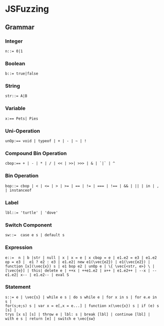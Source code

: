 # JSFuzzing

## Grammar 
### Integer 
    n::= 0|1
### Boolean 
    b::= true|false
### String 
    str::= A|B
### Variable 
    x:== Pets| Pies
### Uni-Operation
    unOp:== void | typeof | + | - | ~ | !
### Compound Bin Operation
    cbop:== + | - | * | / | << | >>| >>> | & | `|` | ^
### Bin Operation 
    bop::= cbop | < | <= | > | >= | == | != | === | !== | && | || | in | , | instanceof
### Label 
    lbl::= 'turtle' | 'dove'
### Switch Component 
    sw::=  case e s | default s
 ### Expression 
    e::=  n | b |str | null | x | x = e | x cbop = e | e1.e2 = e3 | e1.e2 op = e3 |  e1 ? e2 : e3 | e1.e2| new e1(\vec{e2}) | e1(\vec{e2}) | function [x](\vec{x}) s | e1 bop e2 | unOp e | \{ \vec{<str, e>} \ | [\vec{e}] | this| delete e | ++x | ++e1.e2 | x++ | e1.e2++ | --x | --e1.e2| x-- | e1.e2-- | eval S 

### Statement
    s::= e | \vec{s} | while e s | do s while e | for x in s | for e.e in s | 
    for(s;e;s) s | var x = e[,x = e...] | function x(\vec{x}) s | if (e) s [s] | 
    trys [x s] [s] | throw e | lbl: s | break [lbl] | continue [lbl] | 
    with e s | return [e] | switch e \vec{sw}